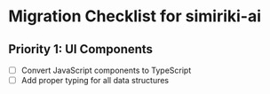 # Migration Checklist for simiriki-ai

## Priority 1: UI Components
- [ ] Convert JavaScript components to TypeScript
- [ ] Add proper typing for all data structures
